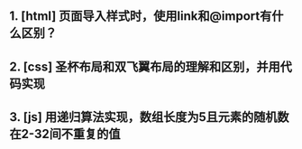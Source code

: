 ## 1. [html] 页面导入样式时，使用link和@import有什么区别？
## 2. [css] 圣杯布局和双飞翼布局的理解和区别，并用代码实现
## 3. [js] 用递归算法实现，数组长度为5且元素的随机数在2-32间不重复的值